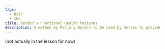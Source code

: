 ```yaml
---
tags:
  - B317
  - INC
title: Gordon's Functional Health Patterns
description: A method by Marjory Gordon to be used by nurses to provide a comprehensive nursing assessment of the patient. 11 areas to be assessed through questions and examinations provide an overview of the individual's health status and practrices.
---
```

(not actually in the lesson for now)